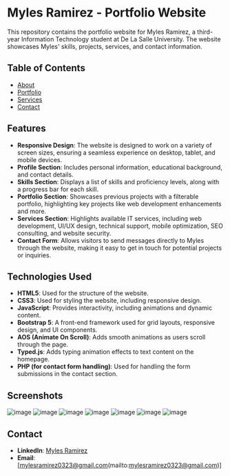 # Myles Ramirez - Portfolio Website

This repository contains the portfolio website for Myles Ramirez, a third-year Information Technology student at De La Salle University. The website showcases Myles' skills, projects, services, and contact information.

## Table of Contents

- [About](#about)
- [Portfolio](#portfolio)
- [Services](#services)
- [Contact](#contact)

## Features

- **Responsive Design**: The website is designed to work on a variety of screen sizes, ensuring a seamless experience on desktop, tablet, and mobile devices.
- **Profile Section**: Includes personal information, educational background, and contact details.
- **Skills Section**: Displays a list of skills and proficiency levels, along with a progress bar for each skill.
- **Portfolio Section**: Showcases previous projects with a filterable portfolio, highlighting key projects like web development enhancements and more.
- **Services Section**: Highlights available IT services, including web development, UI/UX design, technical support, mobile optimization, SEO consulting, and website security.
- **Contact Form**: Allows visitors to send messages directly to Myles through the website, making it easy to get in touch for potential projects or inquiries.

## Technologies Used

- **HTML5**: Used for the structure of the website.
- **CSS3**: Used for styling the website, including responsive design.
- **JavaScript**: Provides interactivity, including animations and dynamic content.
- **Bootstrap 5**: A front-end framework used for grid layouts, responsive design, and UI components.
- **AOS (Animate On Scroll)**: Adds smooth animations as users scroll through the page.
- **Typed.js**: Adds typing animation effects to text content on the homepage.
- **PHP (for contact form handling)**: Used for handling the form submissions in the contact section.
  
## Screenshots
![image](https://github.com/user-attachments/assets/81664e7f-3e7d-4a8d-8a3d-3a2db1822db9)
![image](https://github.com/user-attachments/assets/e2fa6a15-57e9-483d-80d6-a666ac992327)
![image](https://github.com/user-attachments/assets/b193c75c-bf65-4928-a13a-c691a0d2022d)
![image](https://github.com/user-attachments/assets/d7fa6c86-52ec-49c3-9714-5229efc58b78)
![image](https://github.com/user-attachments/assets/52c8f41c-8861-4c95-a820-44893e465096)
![image](https://github.com/user-attachments/assets/1da6bca9-83ac-4810-8d5e-b7dc5041ddf8)
![image](https://github.com/user-attachments/assets/13ff1d81-cca7-461e-9828-8f4e650c4216)

## Contact

* **LinkedIn**: [Myles Ramirez](https://www.linkedin.com/in/myles-ramirez-6b29a632b/)
* **Email**: [mylesramirez0323@gmail.com(mailto:mylesramirez0323@gmail.com)]
